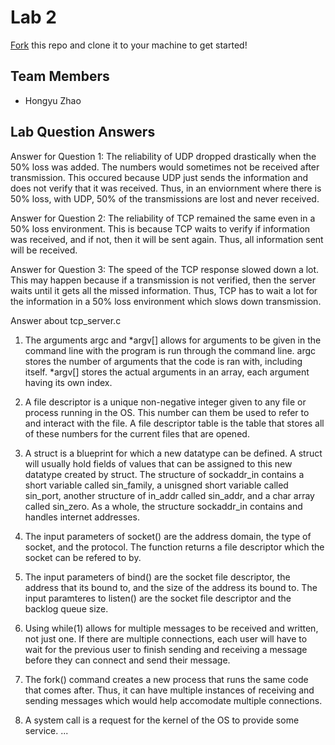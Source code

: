 # Lab 2
[Fork](https://docs.github.com/en/get-started/quickstart/fork-a-repo) this repo and clone it to your machine to get started!

## Team Members
- Hongyu Zhao

## Lab Question Answers

Answer for Question 1: 
The reliability of UDP dropped drastically when the 50% loss was added. The numbers would sometimes not be received after transmission. This occured because UDP just sends the information and does not verify that it was received. Thus, in an enviornment where there is 50% loss, with UDP, 50% of the transmissions are lost and never received.

Answer for Question 2:
The reliability of TCP remained the same even in a 50% loss environment. This is because TCP waits to verify if information was received, and if not, then it will be sent again. Thus, all information sent will be received.

Answer for Question 3:
The speed of the TCP response slowed down a lot. This may happen because if a transmission is not verified, then the server waits until it gets all the missed information. Thus, TCP has to wait a lot for the information in a 50% loss environment which slows down transmission.

Answer about tcp_server.c

1. The arguments argc and *argv[] allows for arguments to be given in the command line with the program is run through the command line. argc stores the number of arguments that the code is ran with, including itself. *argv[] stores the actual arguments in an array, each argument having its own index.

2. A file descriptor is a unique non-negative integer given to any file or process running in the OS. This number can them be used to refer to and interact with the file. A file descriptor table is the table that stores all of these numbers for the current files that are opened.

3. A struct is a blueprint for which a new datatype can be defined. A struct will usually hold fields of values that can be assigned to this new datatype created by struct. The structure of sockaddr_in contains a short variable called sin_family, a unisgned short variable called sin_port, another structure of in_addr called sin_addr, and a char array called sin_zero. As a whole, the structure sockaddr_in contains and handles internet addresses.

4. The input parameters of socket() are the address domain, the type of socket, and the protocol. The function returns a file descriptor which the socket can be refered to by.

5. The input parameters of bind() are the socket file descriptor, the address that its bound to, and the size of the address its bound to. The input paramteres to listen() are the socket file descriptor and the backlog queue size.

6. Using while(1) allows for multiple messages to be received and written, not just one. If there are multiple connections, each user will have to wait for the previous user to finish sending and receiving a message before they can connect and send their message.

7. The fork() command creates a new process that runs the same code that comes after. Thus, it can have multiple instances of receiving and sending messages which would help accomodate multiple connections.

8. A system call is a request for the kernel of the OS to provide some service.
...

